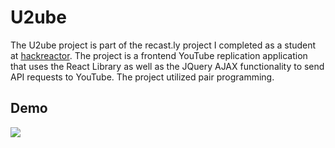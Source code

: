 # U2ube
The U2ube project is part of the recast.ly project I completed as a student at [hackreactor](http://hackreactor.com). The project is a frontend YouTube replication application that uses the React Library as well as the JQuery AJAX functionality to send API requests to YouTube. The project utilized pair programming. 

## Demo
![](chatterbox-demo.gif)
